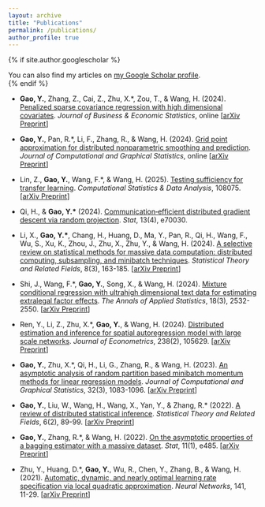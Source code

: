 ```yaml
---
layout: archive
title: "Publications"
permalink: /publications/
author_profile: true
---
```


{% if site.author.googlescholar %}
  <div class="wordwrap">You can also find my articles on <a href="{{site.author.googlescholar}}">my Google Scholar profile</a>.</div>
{% endif %}


- **Gao, Y.**, Zhang, Z., Cai, Z., Zhu, X.\*, Zou, T., & Wang, H. (2024). [Penalized sparse covariance regression with high dimensional covariates](https://doi.org/10.1080/07350015.2024.2415109). *Journal of Business & Economic Statistics*, online [[arXiv Preprint](https://arxiv.org/abs/2410.04028)]

- **Gao, Y.**, Pan, R.\*, Li, F., Zhang, R., & Wang, H. (2024). [Grid point approximation for distributed nonparametric smoothing and prediction](https://doi.org/10.1080/10618600.2024.2409817). *Journal of Computational and Graphical Statistics*, online [[arXiv Preprint](https://doi.org/10.48550/arXiv.2409.14079)]

- Lin, Z., **Gao, Y.**, Wang, F.\*, & Wang, H. (2025). [Testing sufficiency for transfer learning](https://doi.org/10.1016/j.csda.2024.108075). *Computational Statistics & Data Analysis*, 108075. [[arXiv Preprint](https://arxiv.org/abs/2304.05636)]


- Qi, H., & **Gao, Y.\*** (2024). [Communication‐efficient distributed gradient descent via random projection](https://doi.org/10.1002/sta4.70030). *Stat*, 13(4), e70030.

- Li, X., **Gao, Y.\***, Chang, H., Huang, D., Ma, Y., Pan, R., Qi, H., Wang, F., Wu, S., Xu, K., Zhou, J., Zhu, X., Zhu, Y., & Wang, H. (2024). [A selective review on statistical methods for massive data computation: distributed computing, subsampling, and minibatch techniques](https://doi.org/10.1080/24754269.2024.2343151). *Statistical Theory and Related Fields*, 8(3), 163-185. [[arXiv Preprint](https://arxiv.org/abs/2403.11163)]

- Shi, J., Wang, F.\*, **Gao, Y.**, Song, X., & Wang, H. (2024). [Mixture conditional regression with ultrahigh dimensional text data for estimating extralegal factor effects](https://doi.org/10.1214/24-AOAS1893). *The Annals of Applied Statistics*, 18(3), 2532-2550. [[arXiv Preprint](https://arxiv.org/abs/2311.07906)]

- Ren, Y., Li, Z., Zhu, X.\*, **Gao, Y.**, & Wang, H. (2024). [Distributed estimation and inference for spatial autoregression model with large scale networks](https://doi.org/10.1016/j.jeconom.2023.105629). *Journal of Econometrics*, 238(2), 105629. [[arXiv Preprint](https://arxiv.org/abs/2210.16634)]

- **Gao, Y.**, Zhu, X.\*, Qi, H., Li, G., Zhang, R., & Wang, H. (2023). [An asymptotic analysis of random partition based minibatch momentum methods for linear regression models](https://www.tandfonline.com/doi/full/10.1080/10618600.2022.2143786). *Journal of Computational and Graphical Statistics*, 32(3), 1083-1096. [[arXiv Preprint](https://arxiv.org/abs/2111.01507)]

- **Gao, Y.**, Liu, W., Wang, H., Wang, X., Yan, Y., & Zhang, R.\* (2022). [A review of distributed statistical inference](https://www.tandfonline.com/doi/full/10.1080/24754269.2021.1974158). *Statistical Theory and Related Fields*, 6(2), 89-99. [[arXiv Preprint](https://arxiv.org/abs/2304.06245)]

- **Gao, Y.**, Zhang, R.\*, & Wang, H. (2022). [On the asymptotic properties of a bagging estimator with a massive dataset](https://onlinelibrary.wiley.com/doi/full/10.1002/sta4.485). *Stat*, 11(1), e485. [[arXiv Preprint](https://arxiv.org/abs/2304.06278)]

- Zhu, Y., Huang, D.\*, **Gao, Y.**, Wu, R., Chen, Y., Zhang, B., & Wang, H. (2021). [Automatic, dynamic, and nearly optimal learning rate specification via local quadratic approximation](https://www.sciencedirect.com/science/article/pii/S0893608021001131). *Neural Networks*, 141, 11-29. [[arXiv Preprint](https://arxiv.org/abs/2004.03260)]

